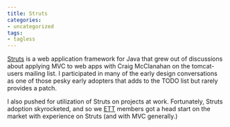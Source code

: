 ```yaml
---
title: Struts
categories:
- uncategorized
tags:
- tagless
---
```


[Struts][1] is a web application framework for Java that grew out of discussions about applying MVC to web apps with Craig McClanahan on the tomcat-users mailing list.  I participated in many of the early design conversations as one of those pesky early adopters that adds to the TODO list but rarely provides a patch.

   [1]: http://struts.apache.org/

I also pushed for utilization of Struts on projects at work.  Fortunately, Struts adoption skyrocketed, and so we [ETT][2] members got a head start on the market with experience on Struts (and with MVC generally.)

   [2]: http://qett.com/

